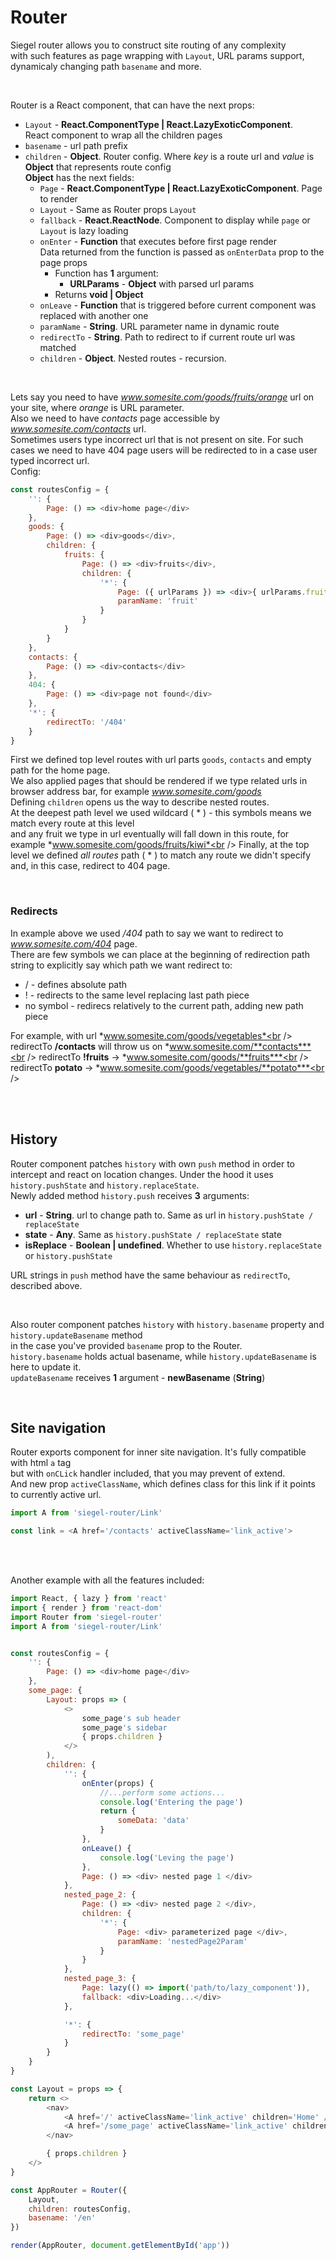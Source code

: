 # Router

Siegel router allows you to construct site routing of any complexity<br />
with such features as page wrapping with `Layout`, URL params support, dynamicaly changing path `basename` and more.

<br />

Router is a React component, that can have the next props:

- `Layout` - **React.ComponentType | React.LazyExoticComponent**.<br />
    React component to wrap all the children pages
- `basename` - url path prefix
- `children` - **Object**. Router config. Where _key_ is a route url and _value_ is **Object** that represents route config<br />
**Object** has the next fields:
    - `Page` - **React.ComponentType | React.LazyExoticComponent**. Page to render
    - `Layout` - Same as Router props `Layout`
    - `fallback` - **React.ReactNode**. Component to display while `page` or `Layout` is lazy loading
    - `onEnter` - **Function** that executes before first page render<br />
        Data returned from the function is passed as `onEnterData` prop to the page props<br />
        - Function has **1** argument:
            - **URLParams** - **Object** with parsed url params
        - Returns **void | Object**
    - `onLeave` - **Function** that is triggered before current component was replaced with another one 
    - `paramName` - **String**. URL parameter name in dynamic route
    - `redirectTo` - **String**. Path to redirect to if current route url was matched
    - `children` - **Object**. Nested routes - recursion.

<br />

Lets say you need to have *www.somesite.com/goods/fruits/orange* url on your site, where *orange* is URL parameter.<br />
Also we need to have *contacts* page accessible by *www.somesite.com/contacts* url.<br />
Sometimes users type incorrect url that is not present on site. For such cases we need to have 404 page users will be redirected to in a case user typed incorrect url.<br />
Config:

```js
const routesConfig = {
    '': {
        Page: () => <div>home page</div>
    },
    goods: {
        Page: () => <div>goods</div>,
        children: {
            fruits: {
                Page: () => <div>fruits</div>,
                children: {
                    '*': {
                        Page: ({ urlParams }) => <div>{ urlParams.fruit }</div>,
                        paramName: 'fruit'
                    }
                }
            }
        }
    },
    contacts: {
        Page: () => <div>contacts</div>
    },
    404: {
        Page: () => <div>page not found</div>
    },
    '*': {
        redirectTo: '/404'
    }
}
```

First we defined top level routes with url parts `goods`, `contacts` and empty path for the home page.<br />
We also applied pages that should be rendered if we type related urls in browser address bar, for example *www.somesite.com/goods* <br />
Defining `children` opens us the way to describe nested routes.<br />
At the deepest path level we used wildcard ( * ) - this symbols means we match every route at this level<br />
and any fruit we type in url eventually will fall down in this route, for example *www.somesite.com/goods/fruits/kiwi*<br />
Finally, at the top level we defined *all routes* path ( * ) to match any route we didn't specify and, in this case, redirect to 404 page.<br />

<br />

### Redirects

In example above we used */404* path to say we want to redirect to *www.somesite.com/404* page.<br />
There are few symbols we can place at the beginning of redirection path string to explicitly say which path we want redirect to:
- / - defines absolute path
- ! - redirects to the same level replacing last path piece
- no symbol - redirecs relatively to the current path, adding new path piece

For example, with url *www.somesite.com/goods/vegetables*<br />
redirectTo **/contacts** will throw us on *www.somesite.com/**contacts***<br />
redirectTo **!fruits** -> *www.somesite.com/goods/**fruits***<br />
redirectTo **potato** -> *www.somesite.com/goods/vegetables/**potato***<br />

<br /><br />

## History

Router component patches `history` with own `push` method in order to intercept and react on location changes. Under the hood it uses `history.pushState` and `history.replaceState`.<br />
Newly added method `history.push` receives **3** arguments:
- **url** - **String**. url to change path to. Same as url in `history.pushState / replaceState`
- **state** - **Any**. Same as `history.pushState / replaceState` state
- **isReplace** - **Boolean | undefined**. Whether to use `history.replaceState` or `history.pushState`

URL strings in `push` method have the same behaviour as `redirectTo`, described above.

<br />

Also router component patches `history` with `history.basename` property and `history.updateBasename` method<br />
in the case you've provided `basename` prop to the Router.<br />
`history.basename` holds actual basename, while `history.updateBasename` is here to update it.<br />
`updateBasename` receives **1** argument - **newBasename** (**String**)

<br />


## Site navigation

Router exports component for inner site navigation. It's fully compatible with html `a` tag<br />
but with `onCLick` handler included, that you may prevent of extend.<br />
And new prop `activeClassName`, which defines class for this link if it points to currently active url.

```js
import A from 'siegel-router/Link'

const link = <A href='/contacts' activeClassName='link_active'>
```

<br /><br />


Another example with all the features included:

```js
import React, { lazy } from 'react'
import { render } from 'react-dom'
import Router from 'siegel-router'
import A from 'siegel-router/Link'


const routesConfig = {
    '': {
        Page: () => <div>home page</div>
    },
    some_page: {
        Layout: props => (
            <>
                some_page's sub header
                some_page's sidebar
                { props.children }
            </>
        ),
        children: {
            '': {
                onEnter(props) {
                    //...perform some actions...
                    console.log('Entering the page')
                    return {
                        someData: 'data'
                    }
                },
                onLeave() { 
                    console.log('Leving the page')
                },
                Page: () => <div> nested page 1 </div>
            },
            nested_page_2: {
                Page: () => <div> nested page 2 </div>,
                children: {
                    '*': {
                        Page: <div> parameterized page </div>,
                        paramName: 'nestedPage2Param'
                    }
                }
            },
            nested_page_3: {
                Page: lazy(() => import('path/to/lazy_component')),
                fallback: <div>Loading...</div>
            },

            '*': {
                redirectTo: 'some_page'
            }
        }
    }
}

const Layout = props => {
    return <>
        <nav>
            <A href='/' activeClassName='link_active' children='Home' />
            <A href='/some_page' activeClassName='link_active' children='Some page' />
        </nav>

        { props.children }
    </>
}

const AppRouter = Router({
    Layout,
    children: routesConfig,
    basename: '/en'
})

render(AppRouter, document.getElementById('app'))
```